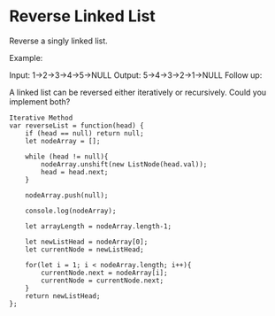 # Reverse Linked List

Reverse a singly linked list.

Example:

Input: 1->2->3->4->5->NULL
Output: 5->4->3->2->1->NULL
Follow up:

A linked list can be reversed either iteratively or recursively. Could you implement both?

```
Iterative Method
var reverseList = function(head) {
    if (head == null) return null;
    let nodeArray = [];

    while (head != null){
        nodeArray.unshift(new ListNode(head.val));
        head = head.next;
    }

    nodeArray.push(null);

    console.log(nodeArray);

    let arrayLength = nodeArray.length-1;

    let newListHead = nodeArray[0];
    let currentNode = newListHead;

    for(let i = 1; i < nodeArray.length; i++){
        currentNode.next = nodeArray[i];
        currentNode = currentNode.next;
    }
    return newListHead;
};
```
